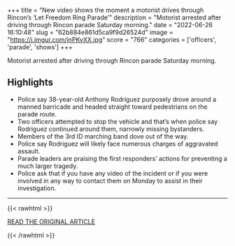 +++
title = "New video shows the moment a motorist drives through Rincon’s ‘Let Freedom Ring Parade’"
description = "Motorist arrested after driving through Rincon parade Saturday morning."
date = "2022-06-26 16:10:48"
slug = "62b884e861d5ca9f9d26524d"
image = "https://i.imgur.com/jnPKvXX.jpg"
score = "766"
categories = ['officers', 'parade', 'shows']
+++

Motorist arrested after driving through Rincon parade Saturday morning.

## Highlights

- Police say 38-year-old Anthony Rodriguez purposely drove around a manned barricade and headed straight toward pedestrians on the parade route.
- Two officers attempted to stop the vehicle and that’s when police say Rodriguez continued around them, narrowly missing bystanders.
- Members of the 3rd ID marching band dove out of the way.
- Police say Rodriguez will likely face numerous charges of aggravated assault.
- Parade leaders are praising the first responders’ actions for preventing a much larger tragedy.
- Police ask that if you have any video of the incident or if you were involved in any way to contact them on Monday to assist in their investigation.

---

{{< rawhtml >}}
  <p class="article-category">
    <a target="_blank" href="https://www.wtoc.com/2022/06/25/motorist-arrested-after-driving-through-rincons-let-freedom-ring-parade/">READ THE ORIGINAL ARTICLE</a>
  </p>
{{< /rawhtml >}}
